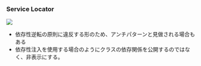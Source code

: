 ### Service Locator

![](https://designpatternsphp.readthedocs.io/ja/latest/_images/uml23.png)

- 依存性逆転の原則に違反する形のため、アンチパターンと見做される場合もある
- 依存性注入を使用する場合のようにクラスの依存関係を公開するのではなく、非表示にする。